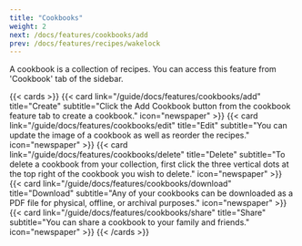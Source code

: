 ```yaml
---
title: "Cookbooks"
weight: 2
next: /docs/features/cookbooks/add
prev: /docs/features/recipes/wakelock
---
```


A cookbook is a collection of recipes. You can access this feature from 'Cookbook' tab of the sidebar.

{{< cards >}}
    {{< card link="/guide/docs/features/cookbooks/add"
        title="Create"
        subtitle="Click the Add Cookbook button from the cookbook feature tab to create a cookbook."
        icon="newspaper" >}}
    {{< card link="/guide/docs/features/cookbooks/edit"
            title="Edit"
            subtitle="You can update the image of a cookbook as well as reorder the recipes."
            icon="newspaper" >}}
    {{< card link="/guide/docs/features/cookbooks/delete"
            title="Delete"
            subtitle="To delete a cookbook from your collection, first click the three vertical dots at the top right of the cookbook you wish to delete."
            icon="newspaper" >}}
    {{< card link="/guide/docs/features/cookbooks/download"
            title="Download"
            subtitle="Any of your cookbooks can be downloaded as a PDF file for physical, offline, or archival purposes."
            icon="newspaper" >}}
    {{< card link="/guide/docs/features/cookbooks/share"
            title="Share"
            subtitle="You can share a cookbook to your family and friends."
            icon="newspaper" >}}
{{< /cards >}}

